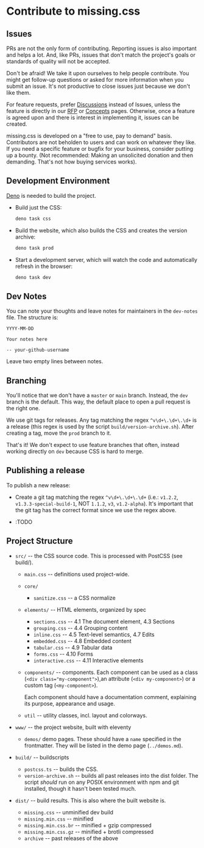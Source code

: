 
# Contribute to missing.css


## Issues

PRs are not the only form of contributing. Reporting issues is also important
and helps a lot. And, like PRs, issues that don't match the project's goals or
standards of quality will not be accepted.

Don't be afraid! We take it upon ourselves to help people contribute. You might
get follow-up questions or asked for more information when you submit an issue.
It's not productive to close issues just because we don't like them.

For feature requests, prefer [Discussions][] instead of Issues, unless the
feature is directly in our [RFP][] or [Concepts][] pages. Otherwise, once a
feature is agreed upon and there is interest in implementing it, issues can be
created.

missing.css is developed on a "free to use, pay to demand" basis. Contributors
are not beholden to users and can work on whatever they like. If you need a
specific feature or bugfix for your business, consider putting up a bounty.
(Not recommended: Making an unsolicited donation and then demanding. That's not
how buying services works).

[RFP]: https://missing.style/rfp/
[Concepts]: https://missing.style/concepts/
[Discussions]: https://github.com/bigskysoftware/missing/discussions


## Development Environment

[Deno] is needed to build the project.

  * Build just the CSS:
      ~~~ sh
      deno task css
      ~~~

  * Build the website, which also builds the CSS and creates the version
    archive:
      ~~~ sh
      deno task prod
      ~~~

  * Start a development server, which will watch the code and automatically
    refresh in the browser:
      ~~~ sh
      deno task dev
      ~~~

[Deno]: https://deno.land/


## Dev Notes

You can note your thoughts and leave notes for maintainers in the `dev-notes`
file. The structure is:

  ~~~
  YYYY-MM-DD

  Your notes here

  -- your-github-username
  ~~~

Leave two empty lines between notes.


## Branching

You'll notice that we don't have a `master` or `main` branch. Instead, the 
`dev` branch is the default. This way, the default place to open a pull request
is the right one.

We use git tags for releases. Any tag matching the regex `^v\d+\.\d+\.\d+` is a
release (this regex is used by the script `build/version-archive.sh`). After
creating a tag, move the `prod` branch to it.

That's it! We don't expect to use feature branches that often, instead working
directly on `dev` because CSS is hard to merge.


## Publishing a release

To publish a new release:

  * Create a git tag matching the regex `^v\d+\.\d+\.\d+` (i.e.: `v1.2.2`,
    `v1.3.3-special-build-1`, NOT `1.1.2`, `v3`, `v1.2-alpha`). It's important
    that the git tag has the correct format since we use the regex above.
  
  * :TODO


## Project Structure

  * `src/` -- the CSS source code. This is processed with PostCSS (see build/).
      * `main.css` -- definitions used project-wide.
      * `core/`
        * `sanitize.css` -- a CSS normalize
      * `elements/` -- HTML elements, organized by spec
          * `sections.css` -- 4.1 The document element, 4.3 Sections
          * `grouping.css` -- 4.4 Grouping content
          * `inline.css` -- 4.5 Text-level semantics, 4.7 Edits
          * `embedded.css` -- 4.8 Embedded content
          * `tabular.css` -- 4.9 Tabular data
          * `forms.css` -- 4.10 Forms
          * `interactive.css` -- 4.11 Interactive elements
      * `components/` -- components. Each component can be used as
        a class (`<div class="my-component">`),an attribute 
        (`<div my-component>`) or a custom tag (`<my-component>`).

        Each component should have a documentation comment, explaining its
        purpose, appearance and usage.
      
      * `util` -- utility classes, incl. layout and colorways.

  * `www/` -- the project website, built with eleventy
      * `demos/` demo pages. These should have a `name` specified in the
        frontmatter. They will be listed in the demo page (`../demos.md`).

  * `build/` -- buildscripts
      * `postcss.ts` -- builds the CSS.
      * `version-archive.sh` -- builds all past releases into the dist folder.
        The script _should_ run on any POSIX environment with npm and git
        installed, though it hasn't been tested much.

  * `dist/` -- build results. This is also where the built website is.
      * `missing.css` -- unminified dev build
      * `missing.min.css` -- minified
      * `missing.min.css.br` -- minified + gzip compressed
      * `missing.min.css.gz` -- minified + brotli compressed
      * `archive` -- past releases of the above

[pcss-extend]: https://github.com/csstools/postcss-extend-rule

